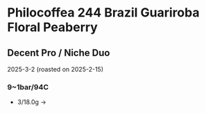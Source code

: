 # Philocoffea 244 Brazil Guariroba Floral Peaberry

## Decent Pro / Niche Duo

2025-3-2 (roasted on 2025-2-15)

### 9~1bar/94C

- 3/18.0g ->
